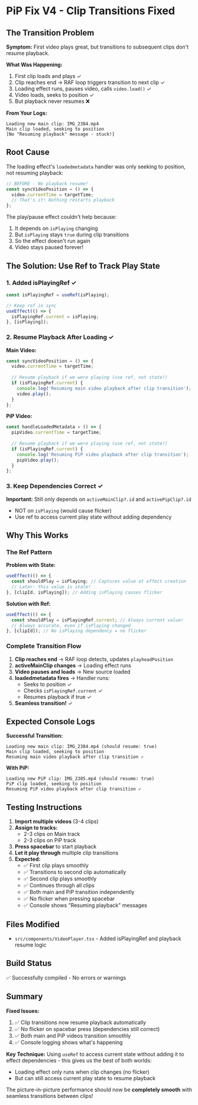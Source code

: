# PiP Fix V4 - Clip Transitions Fixed

## The Transition Problem

**Symptom:** First video plays great, but transitions to subsequent clips don't resume playback.

**What Was Happening:**
1. First clip loads and plays ✓
2. Clip reaches end → RAF loop triggers transition to next clip ✓
3. Loading effect runs, pauses video, calls `video.load()` ✓
4. Video loads, seeks to position ✓
5. But playback never resumes ❌

**From Your Logs:**
```
Loading new main clip: IMG_2384.mp4
Main clip loaded, seeking to position
[No "Resuming playback" message - stuck!]
```

## Root Cause

The loading effect's `loadedmetadata` handler was only seeking to position, not resuming playback:

```javascript
// BEFORE - No playback resume!
const syncVideoPosition = () => {
  video.currentTime = targetTime;
  // That's it! Nothing restarts playback
};
```

The play/pause effect couldn't help because:
1. It depends on `isPlaying` changing
2. But `isPlaying` stays `true` during clip transitions
3. So the effect doesn't run again
4. Video stays paused forever!

## The Solution: Use Ref to Track Play State

### 1. Added isPlayingRef ✓

```javascript
const isPlayingRef = useRef(isPlaying);

// Keep ref in sync
useEffect(() => {
  isPlayingRef.current = isPlaying;
}, [isPlaying]);
```

### 2. Resume Playback After Loading ✓

**Main Video:**
```javascript
const syncVideoPosition = () => {
  video.currentTime = targetTime;
  
  // Resume playback if we were playing (use ref, not state!)
  if (isPlayingRef.current) {
    console.log('Resuming main video playback after clip transition');
    video.play();
  }
};
```

**PiP Video:**
```javascript
const handleLoadedMetadata = () => {
  pipVideo.currentTime = targetTime;
  
  // Resume playback if we were playing (use ref, not state!)
  if (isPlayingRef.current) {
    console.log('Resuming PiP video playback after clip transition');
    pipVideo.play();
  }
};
```

### 3. Keep Dependencies Correct ✓

**Important:** Still only depends on `activeMainClip?.id` and `activePipClip?.id`
- NOT on `isPlaying` (would cause flicker)
- Use ref to access current play state without adding dependency

## Why This Works

### The Ref Pattern

**Problem with State:**
```javascript
useEffect(() => {
  const shouldPlay = isPlaying; // Captures value at effect creation
  // Later: this value is stale!
}, [clipId, isPlaying]); // Adding isPlaying causes flicker
```

**Solution with Ref:**
```javascript
useEffect(() => {
  const shouldPlay = isPlayingRef.current; // Always current value!
  // Always accurate, even if isPlaying changed
}, [clipId]); // No isPlaying dependency = no flicker
```

### Complete Transition Flow

1. **Clip reaches end** → RAF loop detects, updates `playheadPosition`
2. **activeMainClip changes** → Loading effect runs
3. **Video pauses and loads** → New source loaded
4. **loadedmetadata fires** → Handler runs:
   - Seeks to position ✓
   - Checks `isPlayingRef.current` ✓
   - Resumes playback if true ✓
5. **Seamless transition!** ✓

## Expected Console Logs

**Successful Transition:**
```
Loading new main clip: IMG_2384.mp4 (should resume: true)
Main clip loaded, seeking to position
Resuming main video playback after clip transition ✓
```

**With PiP:**
```
Loading new PiP clip: IMG_2385.mp4 (should resume: true)
PiP clip loaded, seeking to position
Resuming PiP video playback after clip transition ✓
```

## Testing Instructions

1. **Import multiple videos** (3-4 clips)
2. **Assign to tracks:**
   - 2-3 clips on Main track
   - 2-3 clips on PiP track
3. **Press spacebar** to start playback
4. **Let it play through** multiple clip transitions
5. **Expected:**
   - ✅ First clip plays smoothly
   - ✅ Transitions to second clip automatically
   - ✅ Second clip plays smoothly
   - ✅ Continues through all clips
   - ✅ Both main and PiP transition independently
   - ✅ No flicker when pressing spacebar
   - ✅ Console shows "Resuming playback" messages

## Files Modified

- `src/components/VideoPlayer.tsx` - Added isPlayingRef and playback resume logic

## Build Status

✅ Successfully compiled - No errors or warnings

## Summary

**Fixed Issues:**
1. ✅ Clip transitions now resume playback automatically
2. ✅ No flicker on spacebar press (dependencies still correct)
3. ✅ Both main and PiP videos transition smoothly
4. ✅ Console logging shows what's happening

**Key Technique:**
Using `useRef` to access current state without adding it to effect dependencies - this gives us the best of both worlds:
- Loading effect only runs when clip changes (no flicker)
- But can still access current play state to resume playback

The picture-in-picture performance should now be **completely smooth** with seamless transitions between clips!

